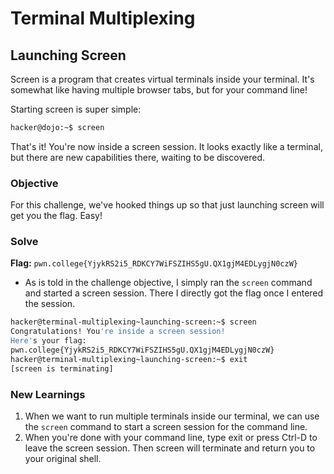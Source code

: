 # Terminal Multiplexing

## Launching Screen
Screen is a program that creates virtual terminals inside your terminal. It's somewhat like having multiple browser tabs, but for your command line!

Starting screen is super simple:

```bash
hacker@dojo:~$ screen
```

That's it! You're now inside a screen session. It looks exactly like a terminal, but there are new capabilities there, waiting to be discovered.

### Objective
For this challenge, we've hooked things up so that just launching screen will get you the flag. Easy!

### Solve
**Flag:** `pwn.college{YjykRS2i5_RDKCY7WiFSZIHS5gU.QX1gjM4EDLygjN0czW}`

- As is told in the challenge objective, I simply ran the `screen` command and started a screen session. There I directly got the flag once I entered the session.

```bash
hacker@terminal-multiplexing~launching-screen:~$ screen
Congratulations! You're inside a screen session!
Here's your flag:
pwn.college{YjykRS2i5_RDKCY7WiFSZIHS5gU.QX1gjM4EDLygjN0czW}
hacker@terminal-multiplexing~launching-screen:~$ exit
[screen is terminating]
```

### New Learnings
1. When we want to run multiple terminals inside our terminal, we can use the `screen` command to start a screen session for the command line.
2. When you're done with your command line, type exit or press Ctrl-D to leave the screen session. Then screen will terminate and return you to your original shell.